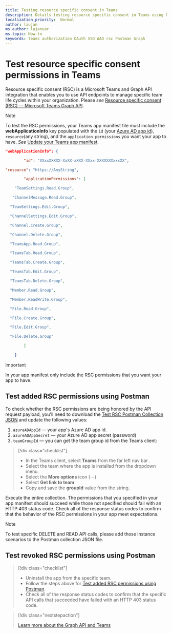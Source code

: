 ```yaml
---
title: Testing resource specific consent in Teams
description: Details testing resource specific consent in Teams using Postman
localization_priority:  Normal
author: laujan
ms.author: lajanuar
ms.topic: How-to
keywords: teams authorization OAuth SSO AAD rsc Postman Graph
---
```


# Test resource specific consent permissions  in Teams

Resource specific consent (RSC) is a Microsoft Teams and Graph API integration that enables you to use API endpoints to manage specific team life cycles within your organization. Please *see*  [Resource specific consent (RSC) — Microsoft Teams Graph API](./resource-specific-consent.md). 

> [!NOTE]
>To test the RSC permissions, your Teams app manifest file must include the **webApplicationInfo** key populated with the `id` (your [Azure AD app id](././resource-specific-consent.md#register-your-app-using-the-azure-portal)), `resource`(any string), and the `application permissions` you want your app to have.  *See* [Update your Teams app manifest](./resource-specific-consent.md#update-your-teams-app-manifest).

```json
"webApplicationInfo": {

        "id": "XXxxXXXXX-XxXX-xXXX-XXxx-XXXXXXXxxxXX", 

"resource": "https://AnyString",

        "applicationPermissions": [

    "TeamSettings.Read.Group",

   "ChannelMessage.Read.Group",

  "TeamSettings.Edit.Group",

  "ChannelSettings.Edit.Group",

  "Channel.Create.Group",

  "Channel.Delete.Group",

  "TeamsApp.Read.Group",

  "TeamsTab.Read.Group",

  "TeamsTab.Create.Group",

  "TeamsTab.Edit.Group",

  "TeamsTab.Delete.Group",

  "Member.Read.Group",

  "Member.ReadWrite.Group",

  "File.Read.Group",

  "File.Create.Group",

  "File.Edit.Group",

  "File.Delete.Group"

        ]

    }
```

>[!IMPORTANT]
In your app manifest only include the RSC permissions that you want your app to have.

## Test added RSC permissions using Postman

To check whether the RSC permissions are being honored by the API request payload, you'll need to download the [Test RSC Postman Collection JSON](test-rsc-postman-collection.json) and update the following values:

1. `azureADAppId`  — your app's Azure AD app id.
1. `azureADAppSecret`  — your Azure AD app secret (password)
1. `teamGroupId` — you can get the team group id from the Teams client:

> [!div class="checklist"]
>
> * In the Teams client, select **Teams** from the far left nav bar .
> * Select the team where the app is installed from the dropdown menu.
> * Select the **More options** icon (&#8943;)
> * Select **Get link to team** 
> * Copy and save the **groupId** value from the string.

Execute the entire collection. The permissions that you specified in your app manifest should succeed while those not specified should fail with an HTTP 403 status code. Check all of the response status codes to confirm that the behavior of the RSC permissions in your app meet expectations. 

>[!NOTE]
>To test specific DELETE and READ API calls, please add those instance scenarios to the Postman collection JSON file.

## Test  revoked RSC permissions using Postman

> [!div class="checklist"]
>
> * Uninstall the app from the specific team.
> * Follow the steps above for [Test added RSC permissions using Postman](#test-added-rsc-permissions-using-postman).
> * Check all of the response status codes to confirm that the specific API calls that succeeded have failed with an HTTP 403 status code.

> [!div class="nextstepaction"]
>
> [Learn more about the Graph API and Teams](/graph/api/resources/teams-api-overview?view=graph-rest-1.0)